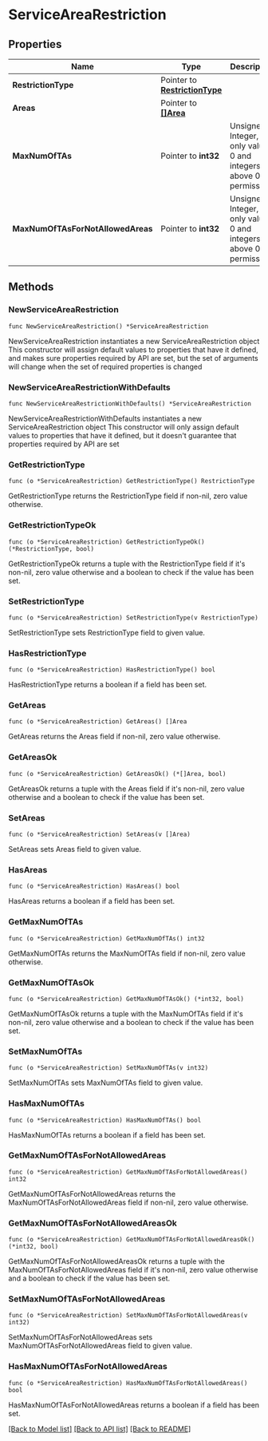 # ServiceAreaRestriction

## Properties

Name | Type | Description | Notes
------------ | ------------- | ------------- | -------------
**RestrictionType** | Pointer to [**RestrictionType**](RestrictionType.md) |  | [optional] 
**Areas** | Pointer to [**[]Area**](Area.md) |  | [optional] 
**MaxNumOfTAs** | Pointer to **int32** | Unsigned Integer, i.e. only value 0 and integers above 0 are permissible. | [optional] 
**MaxNumOfTAsForNotAllowedAreas** | Pointer to **int32** | Unsigned Integer, i.e. only value 0 and integers above 0 are permissible. | [optional] 

## Methods

### NewServiceAreaRestriction

`func NewServiceAreaRestriction() *ServiceAreaRestriction`

NewServiceAreaRestriction instantiates a new ServiceAreaRestriction object
This constructor will assign default values to properties that have it defined,
and makes sure properties required by API are set, but the set of arguments
will change when the set of required properties is changed

### NewServiceAreaRestrictionWithDefaults

`func NewServiceAreaRestrictionWithDefaults() *ServiceAreaRestriction`

NewServiceAreaRestrictionWithDefaults instantiates a new ServiceAreaRestriction object
This constructor will only assign default values to properties that have it defined,
but it doesn't guarantee that properties required by API are set

### GetRestrictionType

`func (o *ServiceAreaRestriction) GetRestrictionType() RestrictionType`

GetRestrictionType returns the RestrictionType field if non-nil, zero value otherwise.

### GetRestrictionTypeOk

`func (o *ServiceAreaRestriction) GetRestrictionTypeOk() (*RestrictionType, bool)`

GetRestrictionTypeOk returns a tuple with the RestrictionType field if it's non-nil, zero value otherwise
and a boolean to check if the value has been set.

### SetRestrictionType

`func (o *ServiceAreaRestriction) SetRestrictionType(v RestrictionType)`

SetRestrictionType sets RestrictionType field to given value.

### HasRestrictionType

`func (o *ServiceAreaRestriction) HasRestrictionType() bool`

HasRestrictionType returns a boolean if a field has been set.

### GetAreas

`func (o *ServiceAreaRestriction) GetAreas() []Area`

GetAreas returns the Areas field if non-nil, zero value otherwise.

### GetAreasOk

`func (o *ServiceAreaRestriction) GetAreasOk() (*[]Area, bool)`

GetAreasOk returns a tuple with the Areas field if it's non-nil, zero value otherwise
and a boolean to check if the value has been set.

### SetAreas

`func (o *ServiceAreaRestriction) SetAreas(v []Area)`

SetAreas sets Areas field to given value.

### HasAreas

`func (o *ServiceAreaRestriction) HasAreas() bool`

HasAreas returns a boolean if a field has been set.

### GetMaxNumOfTAs

`func (o *ServiceAreaRestriction) GetMaxNumOfTAs() int32`

GetMaxNumOfTAs returns the MaxNumOfTAs field if non-nil, zero value otherwise.

### GetMaxNumOfTAsOk

`func (o *ServiceAreaRestriction) GetMaxNumOfTAsOk() (*int32, bool)`

GetMaxNumOfTAsOk returns a tuple with the MaxNumOfTAs field if it's non-nil, zero value otherwise
and a boolean to check if the value has been set.

### SetMaxNumOfTAs

`func (o *ServiceAreaRestriction) SetMaxNumOfTAs(v int32)`

SetMaxNumOfTAs sets MaxNumOfTAs field to given value.

### HasMaxNumOfTAs

`func (o *ServiceAreaRestriction) HasMaxNumOfTAs() bool`

HasMaxNumOfTAs returns a boolean if a field has been set.

### GetMaxNumOfTAsForNotAllowedAreas

`func (o *ServiceAreaRestriction) GetMaxNumOfTAsForNotAllowedAreas() int32`

GetMaxNumOfTAsForNotAllowedAreas returns the MaxNumOfTAsForNotAllowedAreas field if non-nil, zero value otherwise.

### GetMaxNumOfTAsForNotAllowedAreasOk

`func (o *ServiceAreaRestriction) GetMaxNumOfTAsForNotAllowedAreasOk() (*int32, bool)`

GetMaxNumOfTAsForNotAllowedAreasOk returns a tuple with the MaxNumOfTAsForNotAllowedAreas field if it's non-nil, zero value otherwise
and a boolean to check if the value has been set.

### SetMaxNumOfTAsForNotAllowedAreas

`func (o *ServiceAreaRestriction) SetMaxNumOfTAsForNotAllowedAreas(v int32)`

SetMaxNumOfTAsForNotAllowedAreas sets MaxNumOfTAsForNotAllowedAreas field to given value.

### HasMaxNumOfTAsForNotAllowedAreas

`func (o *ServiceAreaRestriction) HasMaxNumOfTAsForNotAllowedAreas() bool`

HasMaxNumOfTAsForNotAllowedAreas returns a boolean if a field has been set.


[[Back to Model list]](../README.md#documentation-for-models) [[Back to API list]](../README.md#documentation-for-api-endpoints) [[Back to README]](../README.md)


